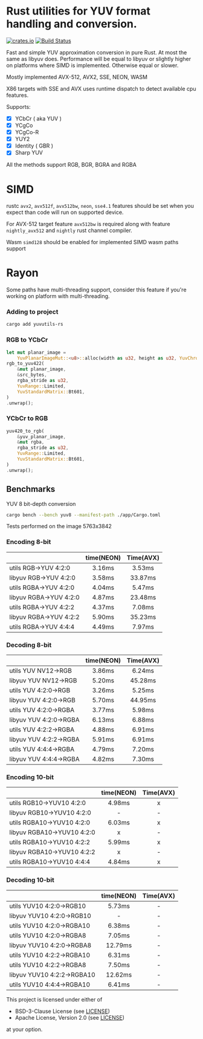 # Rust utilities for YUV format handling and conversion.

[![crates.io](https://img.shields.io/crates/v/yuvutils-rs.svg)](https://crates.io/crates/yuvutils-rs)
[![Build Status](https://github.com/awxkee/yuvutils-rs/actions/workflows/Build/badge.svg)](https://github.com/awxkee/yuvutils-rs/actions)

Fast and simple YUV approximation conversion in pure Rust. At most the same as libyuv does. Performance will be equal to libyuv or slightly higher on platforms where SIMD is implemented. Otherwise equal or slower. 

Mostly implemented AVX-512, AVX2, SSE, NEON, WASM

X86 targets with SSE and AVX uses runtime dispatch to detect available cpu features.

Supports:
- [x] YCbCr ( aka YUV )
- [x] YCgCo
- [x] YCgCo-R
- [x] YUY2
- [x] Identity ( GBR )
- [x] Sharp YUV

All the methods support RGB, BGR, BGRA and RGBA

# SIMD

rustc `avx2`, `avx512f`, `avx512bw`, `neon`, `sse4.1` features should be set when you expect than code will run on supported device.

For AVX-512 target feature `avx512bw` is required along with feature `nightly_avx512` and `nightly` rust channel compiler.

Wasm `simd128` should be enabled for implemented SIMD wasm paths support

# Rayon 

Some paths have multi-threading support, consider this feature if you're working on platform with multi-threading.

### Adding to project

```bash
cargo add yuvutils-rs
```

### RGB to YCbCr

```rust
let mut planar_image =
    YuvPlanarImageMut::<u8>::alloc(width as u32, height as u32, YuvChromaSubsampling::Yuv420);
rgb_to_yuv422(
    &mut planar_image,
    &src_bytes,
    rgba_stride as u32,
    YuvRange::Limited,
    YuvStandardMatrix::Bt601,
)
.unwrap();
```

### YCbCr to RGB

```rust
yuv420_to_rgb(
    &yuv_planar_image,
    &mut rgba,
    rgba_stride as u32,
    YuvRange::Limited,
    YuvStandardMatrix::Bt601,
)
.unwrap();
```

## Benchmarks

YUV 8 bit-depth conversion

```bash
cargo bench --bench yuv8 --manifest-path ./app/Cargo.toml
```

Tests performed on the image 5763x3842

### Encoding 8-bit

|                        | time(NEON) | Time(AVX) |
|------------------------|:----------:|:---------:|
| utils RGB->YUV 4:2:0   |   3.16ms   |  3.53ms   |
| libyuv RGB->YUV 4:2:0  |   3.58ms   |  33.87ms  |
| utils RGBA->YUV 4:2:0  |   4.04ms   |  5.47ms   |
| libyuv RGBA->YUV 4:2:0 |   4.87ms   |  23.48ms  |
| utils RGBA->YUV 4:2:2  |   4.37ms   |  7.08ms   |
| libyuv RGBA->YUV 4:2:2 |   5.90ms   |  35.23ms  |
| utils RGBA->YUV 4:4:4  |   4.49ms   |  7.97ms   |

### Decoding 8-bit

|                        | time(NEON) | Time(AVX) |
|------------------------|:----------:|:---------:|
| utils YUV NV12->RGB    |   3.86ms   |  6.24ms   |
| libyuv YUV NV12->RGB   |   5.20ms   |  45.28ms  |
| utils YUV 4:2:0->RGB   |   3.26ms   |  5.25ms   |
| libyuv YUV 4:2:0->RGB  |   5.70ms   |  44.95ms  |
| utils YUV 4:2:0->RGBA  |   3.77ms   |  5.98ms   |
| libyuv YUV 4:2:0->RGBA |   6.13ms   |  6.88ms   |
| utils YUV 4:2:2->RGBA  |   4.88ms   |  6.91ms   |
| libyuv YUV 4:2:2->RGBA |   5.91ms   |  6.91ms   |
| utils YUV 4:4:4->RGBA  |   4.79ms   |  7.20ms   |
| libyuv YUV 4:4:4->RGBA |   4.82ms   |  7.30ms   |

### Encoding 10-bit

|                            | time(NEON) | Time(AVX) |
|----------------------------|:----------:|:---------:|
| utils RGB10->YUV10 4:2:0   |   4.98ms   |     x     |
| libyuv RGB10->YUV10 4:2:0  |     -      |     -     |
| utils RGBA10->YUV10 4:2:0  |   6.03ms   |     x     |
| libyuv RGBA10->YUV10 4:2:0 |     x      |     -     |
| utils RGBA10->YUV10 4:2:2  |   5.99ms   |     x     |
| libyuv RGBA10->YUV10 4:2:2 |     x      |     -     |
| utils RGBA10->YUV10 4:4:4  |   4.84ms   |     x     |

### Decoding 10-bit

|                            | time(NEON) | Time(AVX) |
|----------------------------|:----------:|:---------:|
| utils YUV10 4:2:0->RGB10   |   5.73ms   |     -     |
| libyuv YUV10 4:2:0->RGB10  |     -      |     -     |
| utils YUV10 4:2:0->RGBA10  |   6.38ms   |     -     |
| utils YUV10 4:2:0->RGBA8   |   7.05ms   |     -     |
| libyuv YUV10 4:2:0->RGBA8  |  12.79ms   |     -     |
| utils YUV10 4:2:2->RGBA10  |   6.31ms   |     -     |
| utils YUV10 4:2:2->RGBA8   |   7.50ms   |     -     |
| libyuv YUV10 4:2:2->RGBA10 |  12.62ms   |     -     |
| utils YUV10 4:4:4->RGBA10  |   6.41ms   |     -     |

This project is licensed under either of

- BSD-3-Clause License (see [LICENSE](LICENSE.md))
- Apache License, Version 2.0 (see [LICENSE](LICENSE-APACHE.md))

at your option.
